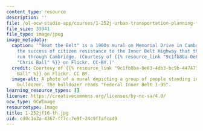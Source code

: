 ```yaml
---
content_type: resource
description: ''
file: /ol-ocw-studio-app/courses/1-252j-urban-transportation-planning-fall-2016/cd0c1a3a4367ff7c7e9f24c9ffafcad9_1-252jf16-th.jpg
file_size: 33941
file_type: image/jpeg
image_metadata:
  caption: '"Beat the Belt" is a 1980s mural on Memorial Drive in Cambridge, MA, commemorating
    the success of citizen resistance to the Inner Belt Highway that threatened to
    run through Cambridge. (Courtesy of {{% resource_link "9c1fb8ba-0e63-4db3-bc9b-4474719d3fcd"
    "Chris Ball" %}} on Flickr. CC-BY.)'
  credit: Courtesy of {{% resource_link "9c1fb8ba-0e63-4db3-bc9b-4474719d3fcd" "Chris
    Ball" %}} on Flickr. CC BY.
  image-alt: A photo of a mural depicting a group of people standing in front of a
    bulldozer. The bulldozer reads "Federal Inner Belt I-95".
learning_resource_types: []
license: https://creativecommons.org/licenses/by-nc-sa/4.0/
ocw_type: OCWImage
resourcetype: Image
title: 1-252jf16-th.jpg
uid: cd0c1a3a-4367-ff7c-7e9f-24c9ffafcad9
---
```

